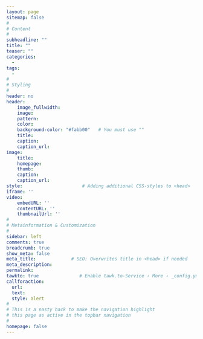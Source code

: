 ```yaml
---
layout: page
sitemap: false
#
# Content
#
subheadline: ""
title: ""
teaser: ""
categories:
  -
tags:
  -
#
# Styling
#
header: no
header:
    image_fullwidth:
    image:
    pattern:
    color:
    background-color: "#fabb00"   # You must use ""
    title:
    caption:
    caption_url:
image:
    title:
    homepage:
    thumb:
    caption:
    caption_url:
style:                      # Adding additional CSS-styles to <head>
iframe: ''
video:
    embedURL: ''
    contentURL: ''
    thumbnailUrl: ''
#
# Metainformation & Customization
#
sidebar: left
comments: true
breadcrumb: true
show_meta: false
meta_title:             # SEO: Overwrites title in <head> if needed
meta_description:
permalink:
tawkto: true               # Enable tawk.to-Service › More › _config.yml
callforaction:
  url:
  text:
  style: alert
#
# This is a nasty hack to make the navigation highlight
# this page as active in the topbar navigation
#
homepage: false
---
```


